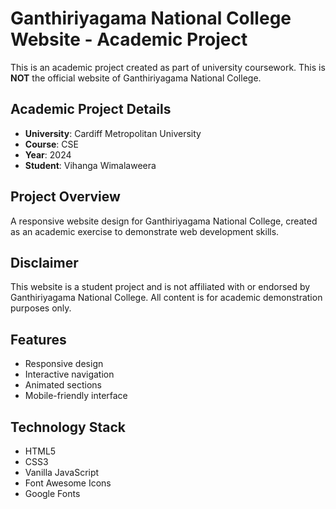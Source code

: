 # Ganthiriyagama National College Website - Academic Project

This is an academic project created as part of university coursework. This is **NOT** the official website of Ganthiriyagama National College.

## Academic Project Details
- **University**: Cardiff Metropolitan University
- **Course**: CSE
- **Year**: 2024
- **Student**: Vihanga Wimalaweera

## Project Overview
A responsive website design for Ganthiriyagama National College, created as an academic exercise to demonstrate web development skills.

## Disclaimer
This website is a student project and is not affiliated with or endorsed by Ganthiriyagama National College. All content is for academic demonstration purposes only.

## Features
- Responsive design
- Interactive navigation
- Animated sections
- Mobile-friendly interface

## Technology Stack
- HTML5
- CSS3
- Vanilla JavaScript
- Font Awesome Icons
- Google Fonts
